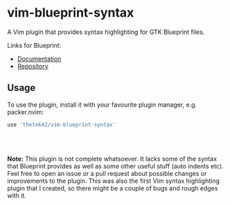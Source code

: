 # vim-blueprint-syntax

A Vim plugin that provides syntax highlighting for GTK Blueprint files.

Links for Blueprint:
 - [Documentation](https://jwestman.pages.gitlab.gnome.org/blueprint-compiler)
 - [Repository](https://gitlab.gnome.org/jwestman/blueprint-compiler)


## Usage

To use the plugin, install it with your favourite plugin manager, e.g. packer.nvim:
```lua
use 'thetek42/vim-blueprint-syntax'
```

<br><br>

**Note:** This plugin is not complete whatsoever. It lacks some of the syntax that Blueprint provides as well as some other useful stuff (auto indents etc). Feel free to open an issue or a pull request about possible changes or improvements to the plugin. This was also the first Vim syntax highlighting plugin that I created, so there might be a couple of bugs and rough edges with it.
